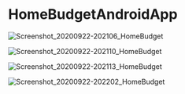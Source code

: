 # HomeBudgetAndroidApp
![Screenshot_20200922-202106_HomeBudget](https://user-images.githubusercontent.com/48638602/93900249-c8e65b80-fd12-11ea-8ba0-8a0b747410a8.jpg)

![Screenshot_20200922-202110_HomeBudget](https://user-images.githubusercontent.com/48638602/93900268-cf74d300-fd12-11ea-9ab2-293c5f0f3ac2.jpg)

![Screenshot_20200922-202113_HomeBudget](https://user-images.githubusercontent.com/48638602/93900276-d13e9680-fd12-11ea-8060-8d8c04f64408.jpg)

![Screenshot_20200922-202202_HomeBudget](https://user-images.githubusercontent.com/48638602/93900286-d4398700-fd12-11ea-9576-5ae0161c8403.jpg)

